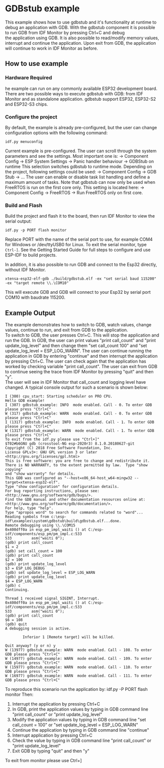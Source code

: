 # GDBstub example

This example shows how to use gdbstub and it's functionality at runtime to debug an application with GDB. 
With the gdbstub component it is possible to run GDB from IDF Monitor by pressing Ctrl+C and debug  
the application using GDB. It is also possible to read/modify memory values, interrupt and continue the application.
Upon exit from GDB, the application will continue to work in IDF Monitor as before.

## How to use example
### Hardware Required

he example can run on any commonly available ESP32 development board.  
There are two possible ways to execute gdbstub with GDB: from IDF Monitor and as standalone application.
gdbstub support ESP32, ESP32-S2 and ESP32-S3 chips. 

### Configure the project

By default, the example is already pre-configured, but the user can change configuration options with the following command:
```
idf.py menuconfig
``` 
Current example is pre-configured. The user can scroll through the system parameters and see the settings.
Most important one is:
-> Component Config -> ESP System Settings -> Panic handler behaviour -> GDBStub on runtime
This selection switches gdbstub to runtime mode.
Depending on the project, following settings could be used:
-> Component Config -> GDB Stub -> ...
The user can enable or disable task list handling and define a maximum amount of tasks.
Note that gdbstub can now only be used when FreeRTOS is run on the first core only. 
This setting is located here:
-> Component Config -> FreeRTOS -> Run FreeRTOS only on first core.

### Build and Flash

Build the project and flash it to the board, then run IDF Monitor to view the serial output:

```
idf.py -p PORT flash monitor
```
Replace PORT with the name of the serial port to use, for example COM4 for Windows or /dev/ttyUSB0 for Linux.
To exit the serial monitor, type ``Ctrl-]``.
See the Getting Started Guide for full steps to configure and use ESP-IDF to build projects.

In addition, it is also possible to run GDB and connect to the Esp32 directly, without IDF Monitor.
```
xtensa-esp32-elf-gdb ./build/gdbstub.elf -ex "set serial baud 115200" -ex "target remote \\.\COM10"
```
This will execute GDB and GDB will connect to your Esp32 by serial port COM10 with baudrate 115200.

## Example Output

The example demonstrates how to switch to GDB, watch values, change values, continue to run, and exit from GDB to the application.  
To switch to GDB, the user presses Ctrl+C. This will stop the application and run the GDB.
In GDB, the user can print values "print call_count" and "print update_log_level" and then
change them  "set call_count 100" and "set update_log_level = ESP_LOG_WARN".
The user can continue running the application in GDB by entering "continue" and then interrupt the application by pressing Ctrl+C.
The user can check again that the application has worked by checking variable "print call_count".
The user can exit from GDB to continue seeing the trace from IDF Monitor by pressing "quit" and then "y".  
The user will see in IDF Monitor that call_count and logging level have changed.
A typical console output for such a scenario is shown below:
```
I (300) cpu_start: Starting scheduler on PRO CPU.
Hello GDB example!
I (307) gdbstub_example: INFO  mode enabled. Call - 0. To enter GDB please press "Ctrl+C"
W (317) gdbstub_example: WARN  mode enabled. Call - 0. To enter GDB please press "Ctrl+C"
I (1317) gdbstub_example: INFO  mode enabled. Call - 1. To enter GDB please press "Ctrl+C"
W (1317) gdbstub_example: WARN  mode enabled. Call - 1. To enter GDB please press "Ctrl+C"
To exit from the idf.py please use "Ctrl+]"
$T02#b6GNU gdb (crosstool-NG esp-2020r3) 8.1.0.20180627-git
Copyright (C) 2018 Free Software Foundation, Inc.
License GPLv3+: GNU GPL version 3 or later <http://gnu.org/licenses/gpl.html>
This is free software: you are free to change and redistribute it.
There is NO WARRANTY, to the extent permitted by law.  Type "show copying"
and "show warranty" for details.
This GDB was configured as "--host=x86_64-host_w64-mingw32 --target=xtensa-esp32-elf".
Type "show configuration" for configuration details.
For bug reporting instructions, please see:
<http://www.gnu.org/software/gdb/bugs/>.
Find the GDB manual and other documentation resources online at:
<http://www.gnu.org/software/gdb/documentation/>.
For help, type "help".
Type "apropos word" to search for commands related to "word"...
Reading symbols from c:\esp-idf\examples\system\gdbstub\build\gdbstub.elf...done.
Remote debugging using \\.\COM15
0x400dff0a in esp_pm_impl_waiti () at C:/esp-idf/components/esp_pm/pm_impl.c:533
533         asm("waiti 0");
(gdb) print call_count
$1 = 2
(gdb) set call_count = 100
(gdb) print call_count
$2 = 100
(gdb) print update_log_level
$3 = ESP_LOG_DEBUG
(gdb) set update_log_level = ESP_LOG_WARN
(gdb) print update_log_level
$4 = ESP_LOG_WARN
(gdb) c
Continuing.

Thread 1 received signal SIGINT, Interrupt.
0x400dff0a in esp_pm_impl_waiti () at C:/esp-idf/components/esp_pm/pm_impl.c:533
533         asm("waiti 0");
(gdb) print call_count
$6 = 108
(gdb) quit
A debugging session is active.

        Inferior 1 [Remote target] will be killed.

Quit anyway? (y or n) y
W (13977) gdbstub_example: WARN  mode enabled. Call - 108. To enter GDB please press "Ctrl+C"
W (14977) gdbstub_example: WARN  mode enabled. Call - 109. To enter GDB please press "Ctrl+C"
W (15977) gdbstub_example: WARN  mode enabled. Call - 110. To enter GDB please press "Ctrl+C"
W (16977) gdbstub_example: WARN  mode enabled. Call - 111. To enter GDB please press "Ctrl+C"
```

To reproduce this scenario run the application by: idf.py -P PORT flash monitor
Then:
1. Interrupt the application by pressing Ctrl+C
2. In GDB, print the application values by typing in GDB command line "print call_count" or "print update_log_level"  
3. Modify the application values by typing in GDB command line "set call_count = 100" or "set update_log_level = ESP_LOG_WARN"
4. Continue the application by typing in GDB command line "continue"
5. Interrupt application by pressing Ctrl+C
6. Check the value by typing in GDB command line "print call_count" or "print update_log_level"
7. Exit GDB by typing "quit" and then "y"

To exit from monitor please use Ctrl+]

